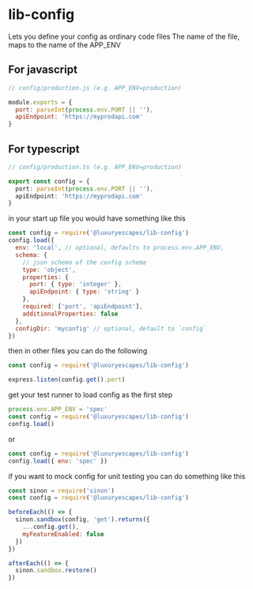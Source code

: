 # lib-config

Lets you define your config as ordinary code files
The name of the file, maps to the name of the APP_ENV

## For javascript

```js
// config/production.js (e.g. APP_ENV=production)

module.exports = {
  port: parseInt(process.env.PORT || ''),
  apiEndpoint: 'https://myprodapi.com'
}

```

## For typescript

```ts
// config/production.ts (e.g. APP_ENV=production)

export const config = {
  port: parseInt(process.env.PORT || ''),
  apiEndpoint: 'https://myprodapi.com'
}

```

in your start up file you would have something like this

```js
const config = require('@luxuryescapes/lib-config')
config.load({
  env: 'local', // optional, defaults to process.env.APP_ENV,
  schema: {
    // json schema of the config schema
    type: 'object',
    properties: {
      port: { type: 'integer' },
      apiEndpoint: { type: 'string' }
    },
    required: ['port', 'apiEndpoint'],
    additionalProperties: false
  },
  configDir: 'myconfig' // optional, default to `config`
})
```

then in other files you can do the following

```js
const config = require('@luxuryescapes/lib-config')

express.listen(config.get().port)
```

get your test runner to load config as the first step

```js
process.env.APP_ENV = 'spec'
const config = require('@luxuryescapes/lib-config')
config.load()
```

or

```js
const config = require('@luxuryescapes/lib-config')
config.load({ env: 'spec' })
```

if you want to mock config for unit testing you can do something like this

```js
const sinon = require('sinon')
const config = require('@luxuryescapes/lib-config')

beforeEach(() => {
  sinon.sandbox(config, 'get').returns({
    ...config.get(),
    myFeatureEnabled: false
  })
})

afterEach(() => {
  sinon.sandbox.restore()
})
```
